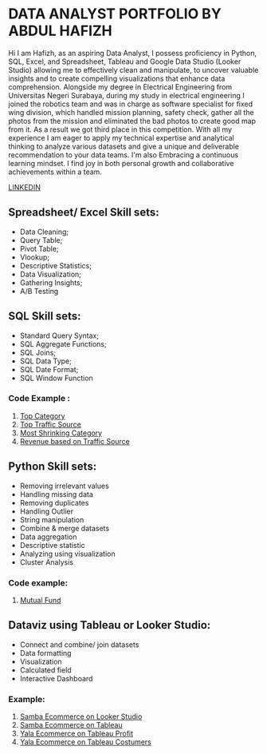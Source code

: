 # DATA ANALYST PORTFOLIO BY ABDUL HAFIZH
Hi I am Hafizh, as an aspiring Data Analyst, I possess proficiency in Python, SQL, Excel, and Spreadsheet, Tableau and Google Data Studio (Looker Studio) allowing me to effectively clean and manipulate, to uncover valuable insights and to create compelling visualizations that enhance data comprehension. Alongside my degree in Electrical Engineering from Universitas Negeri Surabaya, during my study in electrical engineering I joined the robotics team and was in charge as software specialist for fixed wing division, which handled mission planning, safety check, gather all the photos from the mission and eliminated the bad photos to create good map from it. As a result we got third place in this competition. With all my experience I am eager to apply my technical expertise and analytical thinking to analyze various datasets and give a unique and deliverable recommendation to your data teams. I'm also Embracing a continuous learning mindset. I find joy in both personal growth and collaborative achievements within a team.

[LINKEDIN](https://www.linkedin.com/in/ahafizh98/)

## Spreadsheet/ Excel Skill sets:
* Data Cleaning;
* Query Table;
* Pivot Table;
* Vlookup;
* Descriptive Statistics;
* Data Visualization;
* Gathering Insights;
* A/B Testing


## SQL Skill sets:
* Standard Query Syntax;  
* SQL Aggregate Functions; 
* SQL Joins; 
* SQL Data Type; 
* SQL Date Format; 
* SQL Window Function

### Code Example :
1. [Top Category](https://console.cloud.google.com/bigquery?sq=134897584286:78758679da564d96ad398261c1f12da0)
2. [Top Traffic Source](https://console.cloud.google.com/bigquery?sq=134897584286:29396bfe0efa4ca489f733c265148f90)
3. [Most Shrinking Category](https://console.cloud.google.com/bigquery?sq=134897584286:9e2fd614e91b49bd85224228c7251ad0)
4. [Revenue based on Traffic Source](https://console.cloud.google.com/bigquery?sq=134897584286:7b53eb8dc52b4041ad787c5bf6afaf2c)


## Python Skill sets:
* Removing irrelevant values
* Handling missing data
* Removing duplicates
* Handling Outlier
* String manipulation
* Combine & merge datasets
* Data aggregation
* Descriptive statistic
* Analyzing using visualization
* Cluster Analysis

### Code example:
1. [Mutual Fund](https://colab.research.google.com/drive/1eLk-33UutM7LVxMP7hLrPy4VSgdOKspl?usp=share_link)

## Dataviz using Tableau or Looker Studio:
* Connect and combine/ join datasets
* Data formatting
* Visualization
* Calculated field
* Interactive Dashboard

### Example:
1. [Samba Ecommerce on Looker Studio](https://lookerstudio.google.com/u/0/reporting/8376a0a9-06e8-4b4b-9c5e-08c8370794c6/page/HVPKD)
2. [Samba Ecommerce on Tableau](https://public.tableau.com/views/assaignment_16800998791570/Dashboard1?:language=en-US&:display_count=n&:origin=viz_share_link)
3. [Yala Ecommerce on Tableau Profit](https://public.tableau.com/views/GFP_16830017089220/PROFITDASHBOARD?:language=en-US&:display_count=n&:origin=viz_share_link)
4. [Yala Ecommerce on Tableau Costumers](https://public.tableau.com/views/GFP_16830017089220/CUSTOMERSDASHBOARD?:language=en-US&:display_count=n&:origin=viz_share_link)
